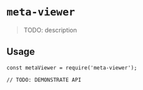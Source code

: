 # `meta-viewer`

> TODO: description

## Usage

```
const metaViewer = require('meta-viewer');

// TODO: DEMONSTRATE API
```
